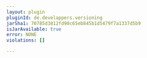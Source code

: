 ```yaml
---
layout: plugin
pluginId: de.develappers.versioning
jarSha1: 70785d3812fd90c65eb845b1d5479f7a1337d5b9
isJarAvailable: true
error: NONE
violations: []

---
```

